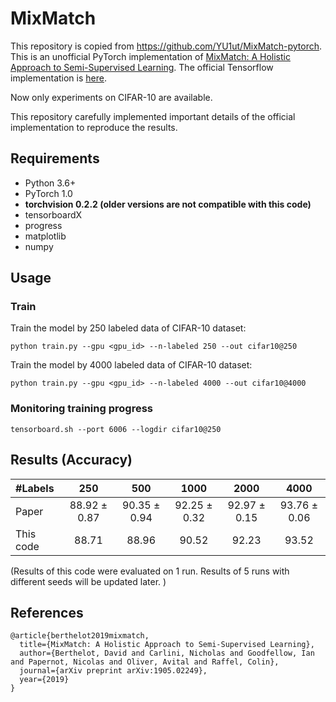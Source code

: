# MixMatch
This repository is copied from https://github.com/YU1ut/MixMatch-pytorch.   
This is an unofficial PyTorch implementation of [MixMatch: A Holistic Approach to Semi-Supervised Learning](https://arxiv.org/abs/1905.02249). 
The official Tensorflow implementation is [here](https://github.com/google-research/mixmatch).

Now only experiments on CIFAR-10 are available.

This repository carefully implemented important details of the official implementation to reproduce the results.


## Requirements
- Python 3.6+
- PyTorch 1.0
- **torchvision 0.2.2 (older versions are not compatible with this code)** 
- tensorboardX
- progress
- matplotlib
- numpy

## Usage

### Train
Train the model by 250 labeled data of CIFAR-10 dataset:

```
python train.py --gpu <gpu_id> --n-labeled 250 --out cifar10@250
```

Train the model by 4000 labeled data of CIFAR-10 dataset:

```
python train.py --gpu <gpu_id> --n-labeled 4000 --out cifar10@4000
```

### Monitoring training progress
```
tensorboard.sh --port 6006 --logdir cifar10@250
```

## Results (Accuracy)
| #Labels | 250 | 500 | 1000 | 2000| 4000 |
|:---|:---:|:---:|:---:|:---:|:---:|
|Paper | 88.92 ± 0.87 | 90.35 ± 0.94 | 92.25 ± 0.32| 92.97 ± 0.15 |93.76 ± 0.06|
|This code | 88.71 | 88.96 | 90.52 | 92.23 | 93.52 |

(Results of this code were evaluated on 1 run. Results of 5 runs with different seeds will be updated later. )

## References
```
@article{berthelot2019mixmatch,
  title={MixMatch: A Holistic Approach to Semi-Supervised Learning},
  author={Berthelot, David and Carlini, Nicholas and Goodfellow, Ian and Papernot, Nicolas and Oliver, Avital and Raffel, Colin},
  journal={arXiv preprint arXiv:1905.02249},
  year={2019}
}
```